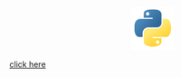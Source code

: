 <p align="center">
  <img src="../images/python-logo.png" />
</p>

[click here](../python/installation.md)